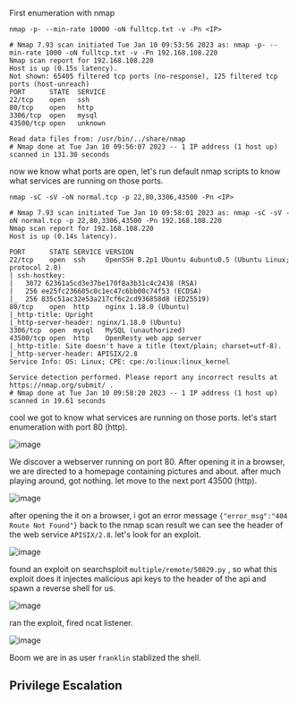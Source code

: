 First enumeration with nmap 

`nmap -p- --min-rate 10000 -oN fulltcp.txt -v -Pn <IP>`

```
# Nmap 7.93 scan initiated Tue Jan 10 09:53:56 2023 as: nmap -p- --min-rate 1000 -oN fulltcp.txt -v -Pn 192.168.108.220
Nmap scan report for 192.168.108.220
Host is up (0.15s latency).
Not shown: 65405 filtered tcp ports (no-response), 125 filtered tcp ports (host-unreach)
PORT      STATE  SERVICE
22/tcp    open   ssh
80/tcp    open   http
3306/tcp  open   mysql
43500/tcp open   unknown

Read data files from: /usr/bin/../share/nmap
# Nmap done at Tue Jan 10 09:56:07 2023 -- 1 IP address (1 host up) scanned in 131.30 seconds
```

now we know what ports are open, let's run default nmap scripts to know what services are running on those ports.

`nmap -sC -sV -oN normal.tcp -p 22,80,3306,43500 -Pn <IP>`

```
# Nmap 7.93 scan initiated Tue Jan 10 09:58:01 2023 as: nmap -sC -sV -oN normal.tcp -p 22,80,3306,43500 -Pn 192.168.108.220
Nmap scan report for 192.168.108.220
Host is up (0.14s latency).

PORT      STATE SERVICE VERSION
22/tcp    open  ssh     OpenSSH 8.2p1 Ubuntu 4ubuntu0.5 (Ubuntu Linux; protocol 2.0)
| ssh-hostkey: 
|   3072 62361a5cd3e37be170f8a3b31c4c2438 (RSA)
|   256 ee25fc236605c0c1ec47c6bb00c74f53 (ECDSA)
|_  256 835c51ac32e53a217cf6c2cd936858d8 (ED25519)
80/tcp    open  http    nginx 1.18.0 (Ubuntu)
|_http-title: Upright
|_http-server-header: nginx/1.18.0 (Ubuntu)
3306/tcp  open  mysql   MySQL (unauthorized)
43500/tcp open  http    OpenResty web app server
|_http-title: Site doesn't have a title (text/plain; charset=utf-8).
|_http-server-header: APISIX/2.8
Service Info: OS: Linux; CPE: cpe:/o:linux:linux_kernel

Service detection performed. Please report any incorrect results at https://nmap.org/submit/ .
# Nmap done at Tue Jan 10 09:58:20 2023 -- 1 IP address (1 host up) scanned in 19.61 seconds
```

cool we got to know what services are running on those ports. let's start enumeration with port 80 (http).

![image](https://user-images.githubusercontent.com/87468669/211518834-3cc7683e-6328-4925-9f4d-0440430bb26d.png)

We discover a webserver running on port 80. After opening it in a browser, we are directed to a homepage containing pictures and about. after much playing around, got nothing. let move to the next port 43500 (http).

![image](https://user-images.githubusercontent.com/87468669/211518967-9ecc2afd-2c9e-4889-9aa9-2db8fc70884b.png)

after opening the it on a browser, i got an error message `{"error_msg":"404 Route Not Found"}` back to the nmap scan result we can see the header of the web service `APISIX/2.8`. let's look for an exploit.

![image](https://user-images.githubusercontent.com/87468669/211519013-7f958518-fd53-47d5-8a26-f77208fdbd9a.png)

found an exploit on searchsploit `multiple/remote/50829.py` , so what this exploit does it injectes  malicious api keys to the header of the api and spawn a reverse shell for us.

![image](https://user-images.githubusercontent.com/87468669/211519096-92119a48-f644-4a81-9634-7f2a18aafa6b.png)

ran the exploit, fired ncat listener.

![image](https://user-images.githubusercontent.com/87468669/211519165-edcb6d28-dd34-4472-a826-39d3074849ee.png)

Boom we are in as user `franklin` stablized the shell.

## Privilege Escalation

